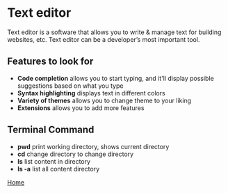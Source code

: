 # Text editor 
Text editor is a software that allows you to write & manage text for building websites, etc. Text editor can be a developer’s most important tool. 
## Features to look for 
* **Code completion** allows you to start typing, and it'll display possible suggestions based on what you type
* **Syntax highlighting** displays text in different colors 
* **Variety of themes** allows you to change theme to your liking 
* **Extensions** allows you to add more features 
## Terminal Command 
* **pwd** print working directory, shows current directory 
*  **cd** change directory to change directory
*  **ls** list content in directory 
*  **ls -a** list all content directory 

[Home](https://shiloh206.github.io/reading-notes)
